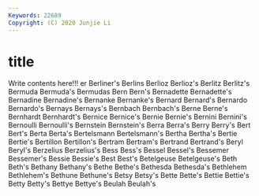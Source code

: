 ```yaml
---
Keywords: 22689
Copyright: (C) 2020 Junjie Li
---
```


# title

Write contents here!!!
er 
Berliner's 
Berlins 
Berlioz 
Berlioz's 
Berlitz 
Berlitz's
Bermuda 
Bermuda's 
Bermudas 
Bern 
Bern's 
Bernadette 
Bernadette's 
Bernadine 
Bernadine's 
Bernanke
Bernanke's 
Bernard 
Bernard's 
Bernardo 
Bernardo's 
Bernays 
Bernays's 
Bernbach 
Bernbach's 
Berne
Berne's 
Bernhardt 
Bernhardt's 
Bernice 
Bernice's 
Bernie 
Bernie's 
Bernini 
Bernini's 
Bernoulli
Bernoulli's 
Bernstein 
Bernstein's 
Berra 
Berra's 
Berry 
Berry's 
Bert 
Bert's 
Berta
Berta's 
Bertelsmann 
Bertelsmann's 
Bertha 
Bertha's 
Bertie 
Bertie's 
Bertillon 
Bertillon's 
Bertram
Bertram's 
Bertrand 
Bertrand's 
Beryl 
Beryl's 
Berzelius 
Berzelius's 
Bess 
Bess's 
Bessel
Bessel's 
Bessemer 
Bessemer's 
Bessie 
Bessie's 
Best 
Best's 
Betelgeuse 
Betelgeuse's 
Beth
Beth's 
Bethany 
Bethany's 
Bethe 
Bethe's 
Bethesda 
Bethesda's 
Bethlehem 
Bethlehem's 
Bethune
Bethune's 
Betsy 
Betsy's 
Bette 
Bette's 
Bettie 
Bettie's 
Betty 
Betty's 
Bettye
Bettye's 
Beulah 
Beulah's 

